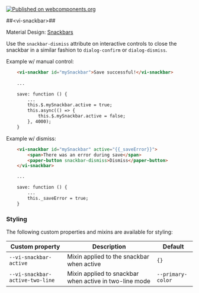 [![Published on webcomponents.org](https://img.shields.io/badge/webcomponents.org-published-blue.svg)](https://www.webcomponents.org/element/virtuvia/vi-snackbar)

##&lt;vi-snackbar&gt;##

Material Design: [Snackbars](https://www.google.com/design/spec/components/snackbars-toasts.html)

Use the `snackbar-dismiss` attribute on interactive controls to close the snackbar
in a similar fashion to `dialog-confirm` or `dialog-dismiss`.

Example w/ manual control:

```html
    <vi-snackbar id="mySnackbar">Save successful!</vi-snackbar>
    
    ...

    save: function () {
        ...
        this.$.mySnackbar.active = true;
        this.async(() => {
            this.$.mySnackbar.active = false;
        }, 4000);
    }
```

Example w/ dismiss:

```html
    <vi-snackbar id="mySnackbar" active="{{_saveError}}">
        <span>There was an error during save</span>
        <paper-button snackbar-dismiss>Dismiss</paper-button>
    </vi-snackbar>

    ...

    save: function () {
        ...
        this._saveError = true;
    }
```

### Styling

The following custom properties and mixins are available for styling:

Custom property | Description | Default
----------------|-------------|----------
`--vi-snackbar-active`      | Mixin applied to the snackbar when active | `{}`
`--vi-snackbar-active-two-line` | Mixin applied to snackbar when active in two-line mode  | `--primary-color`
